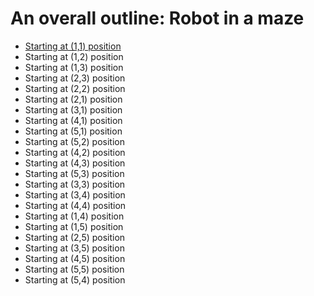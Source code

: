 # An overall outline: Robot in a maze

- [Starting at (1,1) position](<starting-at-(1,1)-position.md>)
- Starting at (1,2) position
- Starting at (1,3) position
- Starting at (2,3) position
- Starting at (2,2) position
- Starting at (2,1) position
- Starting at (3,1) position
- Starting at (4,1) position
- Starting at (5,1) position
- Starting at (5,2) position
- Starting at (4,2) position
- Starting at (4,3) position
- Starting at (5,3) position
- Starting at (3,3) position
- Starting at (3,4) position
- Starting at (4,4) position
- Starting at (1,4) position
- Starting at (1,5) position
- Starting at (2,5) position
- Starting at (3,5) position
- Starting at (4,5) position
- Starting at (5,5) position
- Starting at (5,4) position
